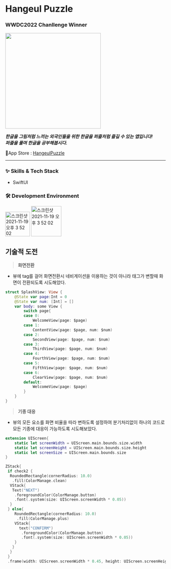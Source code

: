 # Hangeul Puzzle
### WWDC2022 Chanllenge Winner

<img src= "https://user-images.githubusercontent.com/63584245/191337359-07a1baba-55e9-4417-a4de-bdea3e865876.png" width="300">

 _**한글을 그림처럼 느끼는 외국인들을 위한 한글을 퍼즐처럼 즐길 수 있는 앱입니다!**_ <br/>
 _**퍼즐을 풀며 한글을 공부해봅시다.**_


🔗App Store : <a href="https://apps.apple.com/kr/app/hangeul-puzzle/id1634394239?l=en">HangeulPuzzle</a>

---
### :sparkles: Skills & Tech Stack
* SwiftUI

### 🛠 Development Environment

<img width="77" alt="스크린샷 2021-11-19 오후 3 52 02" src="https://img.shields.io/badge/iOS-15.0+-silver"> <img width="95" alt="스크린샷 2021-11-19 오후 3 52 02" src="https://img.shields.io/badge/Xcode-13.3-blue">


## 기술적 도전

> **화면전환**
* 뷰에 tag를 걸어 화면전환시 네비게이션을 이용하는 것이 아니라 태그가 변할때 화면이 전환되도록 시도해았다.
```swift
struct SplashView: View {
    @State var page:Int = 0
    @State var num: [Int] = []
    var body: some View {
        switch page{
        case 0:
            WelcomeView(page: $page)
        case 1:
            ContentView(page: $page, num: $num)
        case 2:
            SecondView(page: $page, num: $num)
        case 3:
            ThirdView(page: $page, num: $num)
        case 4:
            FourthView(page: $page, num: $num)
        case 5:
            FifthView(page: $page, num: $num)
        case 6:
            ClearView(page: $page, num: $num)
        default:
            WelcomeView(page: $page)
        }
    }
}
```

> **기종 대응**
* 뷰의 모든 요소를 화면 비율을 따라 변하도록 설정하여 분기처리없이 하나의 코드로 모든 기종에 대응이 가능하도록 시도해보았다.
```swift
extension UIScreen{
    static let screenWidth = UIScreen.main.bounds.size.width
    static let screenHeight = UIScreen.main.bounds.size.height
    static let screenSize = UIScreen.main.bounds.size
}
```
```swift
ZStack{
 if check2 {
  RoundedRectangle(cornerRadius: 10.0)
   .fill(ColorManage.clean)
  VStack{
   Text("NEXT")
    .foregroundColor(ColorManage.button)
    .font(.system(size: UIScreen.screenWidth * 0.05))
  }
 } else{
    RoundedRectangle(cornerRadius: 10.0)
     .fill(ColorManage.plus)
    VStack{
      text("CONFIRM")
       .foregroundColor(ColorManage.button)
       .font(.system(size: UIScreen.screenWidth * 0.05))
    }
   }
  }
 }
 .frame(width: UIScreen.screenWidth * 0.45, height: UIScreen.screenHeight * 0.058)
